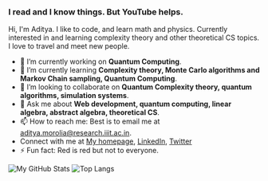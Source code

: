 ### I read and I know things. But YouTube helps. 

Hi, I'm Aditya. I like to code, and learn math and physics. Currently interested in and learning complexity theory and other theoretical CS topics. I love to travel and meet new people.

- 🔭 I’m currently working on **Quantum Computing**.
- 🌱 I’m currently learning **Complexity theory, Monte Carlo algorithms and Markov Chain sampling, Quantum Computing**.
- 👯 I’m looking to collaborate on **Quantum Complexity theory, quantum algorithms, simulation systems**. 
- 💬 Ask me about **Web development, quantum computing, linear algebra, abstract algebra, theoretical CS**.
- 📫 How to reach me: Best is to email me at aditya.morolia@research.iiit.ac.in.
- Connect with me at [My homepage](https://thecharmingsociopath.github.io/), [LinkedIn](https://www.linkedin.com/in/aditya-morolia/), [Twitter](https://twitter.com/AdityaMorolia)
- ⚡ Fun fact: Red is red but not to everyone.


![My GitHub Stats](https://github-readme-stats.vercel.app/api?username=TheCharmingSociopath&count_private=true&show_icons=true&hide=stars,issues)
![Top Langs](https://github-readme-stats.vercel.app/api/top-langs/?username=TheCharmingSociopath&layout=compact)

